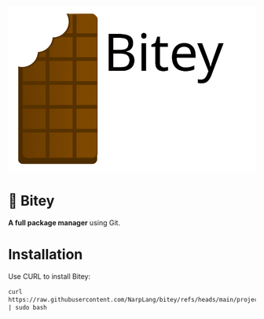 ![LOGO](/media/bitey-logo.png)
# 🍫 Bitey
**A full package manager** using Git.

# Installation
Use CURL to install Bitey:
```
curl https://raw.githubusercontent.com/NarpLang/bitey/refs/heads/main/project/install.sh | sudo bash
```
